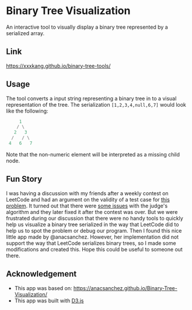 # Binary Tree Visualization

An interactive tool to visually display a binary tree represented by a serialized array.

## Link

https://xxxkang.github.io/binary-tree-tools/

## Usage

The tool converts a input string representing a binary tree in to a visual representation of the tree. The serialization `[1,2,3,4,null,6,7]` would look like the following:

```python
     1
    / \
   2   3
  /   / \
 4   6   7
```

Note that the non-numeric element will be interpreted as a missing child node.

## Fun Story

I was having a discussion with my friends after a weekly contest on LeetCode and had an argument on the validity of a test case for [this problem](https://leetcode.com/problems/insufficient-nodes-in-root-to-leaf-paths/ "1080. Insufficient Nodes in Root to Leaf Paths"). It turned out that there were [some issues](https://leetcode.com/problems/insufficient-nodes-in-root-to-leaf-paths/discuss/308787/ANNOUNCEMENT-Weekly-Contest-140-has-been-declared-as-*unrated*) with the judge's algorithm and they later fixed it after the contest was over. But we were frustrated during our discussion that there were no handy tools to quickly help us visualize a binary tree serialized in the way that LeetCode did to help us to spot the problem or debug our program. Then I found this nice little app made by @anacsanchez. However, her implementation did not support the way that LeetCode serializes binary trees, so I made some modifications and created this. Hope this could be useful to someone out there.

## Acknowledgement
- This app was based on: https://anacsanchez.github.io/Binary-Tree-Visualization/
- This app was built with [D3.js](https://github.com/d3/d3)
